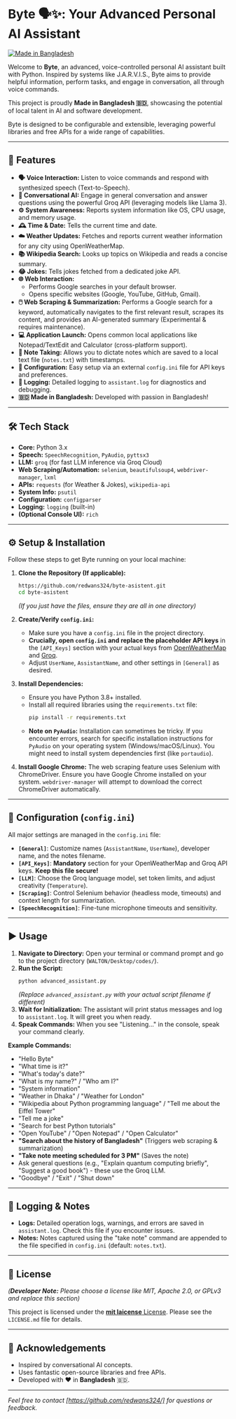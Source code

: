 # Byte 🗣️✨: Your Advanced Personal AI Assistant

[![Made in Bangladesh](https://img.shields.io/badge/Made%20in-Bangladesh%20%F0%9F%87%A7%F0%9F%87%A9-007042?style=flat-square)](https://en.wikipedia.org/wiki/Bangladesh)

Welcome to **Byte**, an advanced, voice-controlled personal AI assistant built with Python. Inspired by systems like J.A.R.V.I.S., Byte aims to provide helpful information, perform tasks, and engage in conversation, all through voice commands.

This project is proudly **Made in Bangladesh 🇧🇩**, showcasing the potential of local talent in AI and software development.

Byte is designed to be configurable and extensible, leveraging powerful libraries and free APIs for a wide range of capabilities.

---

## 🚀 Features

*   **🗣️ Voice Interaction:** Listen to voice commands and respond with synthesized speech (Text-to-Speech).
*   **🧠 Conversational AI:** Engage in general conversation and answer questions using the powerful Groq API (leveraging models like Llama 3).
*   **⚙️ System Awareness:** Reports system information like OS, CPU usage, and memory usage.
*   **🕰️ Time & Date:** Tells the current time and date.
*   **☁️ Weather Updates:** Fetches and reports current weather information for any city using OpenWeatherMap.
*   **📚 Wikipedia Search:** Looks up topics on Wikipedia and reads a concise summary.
*   **😂 Jokes:** Tells jokes fetched from a dedicated joke API.
*   **🌐 Web Interaction:**
    *   Performs Google searches in your default browser.
    *   Opens specific websites (Google, YouTube, GitHub, Gmail).
*   **🖱️ Web Scraping & Summarization:** Performs a Google search for a keyword, automatically navigates to the first relevant result, scrapes its content, and provides an AI-generated summary (Experimental & requires maintenance).
*   **💻 Application Launch:** Opens common local applications like Notepad/TextEdit and Calculator (cross-platform support).
*   **📝 Note Taking:** Allows you to dictate notes which are saved to a local text file (`notes.txt`) with timestamps.
*   **🔧 Configuration:** Easy setup via an external `config.ini` file for API keys and preferences.
*   **📄 Logging:** Detailed logging to `assistant.log` for diagnostics and debugging.
*   **🇧🇩 Made in Bangladesh:** Developed with passion in Bangladesh!

---

## 🛠️ Tech Stack

*   **Core:** Python 3.x
*   **Speech:** `SpeechRecognition`, `PyAudio`, `pyttsx3`
*   **LLM:** `groq` (for fast LLM inference via Groq Cloud)
*   **Web Scraping/Automation:** `selenium`, `beautifulsoup4`, `webdriver-manager`, `lxml`
*   **APIs:** `requests` (for Weather & Jokes), `wikipedia-api`
*   **System Info:** `psutil`
*   **Configuration:** `configparser`
*   **Logging:** `logging` (built-in)
*   **(Optional Console UI):** `rich`

---

## ⚙️ Setup & Installation

Follow these steps to get Byte running on your local machine:

1.  **Clone the Repository (If applicable):**
    ```bash
    https://github.com/redwans324/byte-asistent.git
    cd byte-asistent
    ```
    *(If you just have the files, ensure they are all in one directory)*

2.  **Create/Verify `config.ini`:**
    *   Make sure you have a `config.ini` file in the project directory.
    *   **Crucially, open `config.ini` and replace the placeholder API keys** in the `[API_Keys]` section with your actual keys from [OpenWeatherMap](https://openweathermap.org/) and [Groq](https://console.groq.com/).
    *   Adjust `UserName`, `AssistantName`, and other settings in `[General]` as desired.

3.  **Install Dependencies:**
    *   Ensure you have Python 3.8+ installed.
    *   Install all required libraries using the `requirements.txt` file:
        ```bash
        pip install -r requirements.txt
        ```
    *   **Note on `PyAudio`:** Installation can sometimes be tricky. If you encounter errors, search for specific installation instructions for `PyAudio` on your operating system (Windows/macOS/Linux). You might need to install system dependencies first (like `portaudio`).

4.  **Install Google Chrome:** The web scraping feature uses Selenium with ChromeDriver. Ensure you have Google Chrome installed on your system. `webdriver-manager` will attempt to download the correct ChromeDriver automatically.

---

## 🔧 Configuration (`config.ini`)

All major settings are managed in the `config.ini` file:

*   **`[General]`**: Customize names (`AssistantName`, `UserName`), developer name, and the notes filename.
*   **`[API_Keys]`**: **Mandatory** section for your OpenWeatherMap and Groq API keys. **Keep this file secure!**
*   **`[LLM]`**: Choose the Groq language model, set token limits, and adjust creativity (`Temperature`).
*   **`[Scraping]`**: Control Selenium behavior (headless mode, timeouts) and context length for summarization.
*   **`[SpeechRecognition]`**: Fine-tune microphone timeouts and sensitivity.

---

## ▶️ Usage

1.  **Navigate to Directory:** Open your terminal or command prompt and go to the project directory (`WALTON/Desktop/codes/`).
2.  **Run the Script:**
    ```bash
    python advanced_assistant.py
    ```
    *(Replace `advanced_assistant.py` with your actual script filename if different)*
3.  **Wait for Initialization:** The assistant will print status messages and log to `assistant.log`. It will greet you when ready.
4.  **Speak Commands:** When you see "Listening..." in the console, speak your command clearly.

**Example Commands:**

*   "Hello Byte"
*   "What time is it?"
*   "What's today's date?"
*   "What is my name?" / "Who am I?"
*   "System information"
*   "Weather in Dhaka" / "Weather for London"
*   "Wikipedia about Python programming language" / "Tell me about the Eiffel Tower"
*   "Tell me a joke"
*   "Search for best Python tutorials"
*   "Open YouTube" / "Open Notepad" / "Open Calculator"
*   **"Search about the history of Bangladesh"** (Triggers web scraping & summarization)
*   **"Take note meeting scheduled for 3 PM"** (Saves the note)
*   Ask general questions (e.g., "Explain quantum computing briefly", "Suggest a good book") - these use the Groq LLM.
*   "Goodbye" / "Exit" / "Shut down"

---

## 📝 Logging & Notes

*   **Logs:** Detailed operation logs, warnings, and errors are saved in `assistant.log`. Check this file if you encounter issues.
*   **Notes:** Notes captured using the "take note" command are appended to the file specified in `config.ini` (default: `notes.txt`).

---

## 📄 License

*(**Developer Note:** Please choose a license like MIT, Apache 2.0, or GPLv3 and replace this section)*

This project is licensed under the [**mit laicense** License](LICENSE). Please see the `LICENSE.md` file for details.

---

## 🙏 Acknowledgements

*   Inspired by conversational AI concepts.
*   Uses fantastic open-source libraries and free APIs.
*   Developed with ❤️ in **Bangladesh** 🇧🇩.

---

*Feel free to contact [https://github.com/redwans324/] for questions or feedback.*
